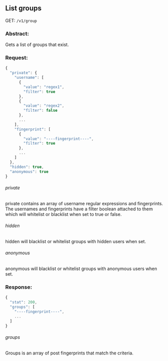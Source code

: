 ## List groups
GET: `/v1/group`

### Abstract:
Gets a list of groups that exist.

### Request:
```javascript
{
  "private": {
    "username": [
      {
        "value": "regex1",
        "filter": true
      },
      {
        "value": "regex2",
        "filter": false
      },
      ...
    ],
    "fingerprint": [
      {
        "value": "----fingerprint----",
        "filter": true
      },
      ...
    ]
  },
  "hidden": true,
  "anonymous": true
}
```
###### private
private contains an array of username regular expressions and fingerprints. The usernames and fingerprints have a filter boolean attached to them which will whitelist or blacklist when set to true or false.

###### hidden
hidden will blacklist or whitelist groups with hidden users when set.

###### anonymous
anonymous will blacklist or whitelist groups with anonymous users when set.

### Response:
```javascript
{
  "stat": 200,
  "groups": [
    "----fingerprint----",
    ...
  ]
}
```
###### groups
Groups is an array of post fingerprints that match the criteria.
